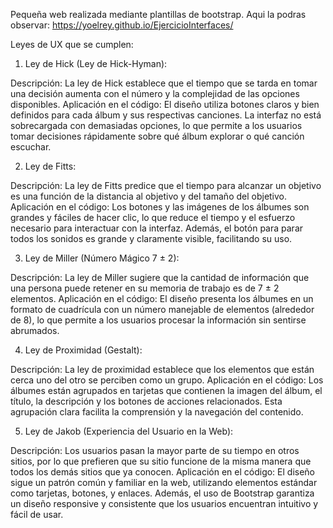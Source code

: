 Pequeña web realizada mediante plantillas de bootstrap.
Aqui la podras observar: https://yoelrey.github.io/EjercicioInterfaces/

Leyes de UX que se cumplen:
1. Ley de Hick (Ley de Hick-Hyman):

Descripción: La ley de Hick establece que el tiempo que se tarda en tomar una decisión aumenta con el número y la complejidad de las opciones disponibles.
Aplicación en el código: El diseño utiliza botones claros y bien definidos para cada álbum y sus respectivas canciones. La interfaz no está sobrecargada con demasiadas opciones, lo que permite a los usuarios tomar decisiones rápidamente sobre qué álbum explorar o qué canción escuchar.


2. Ley de Fitts:

Descripción: La ley de Fitts predice que el tiempo para alcanzar un objetivo es una función de la distancia al objetivo y del tamaño del objetivo.
Aplicación en el código: Los botones y las imágenes de los álbumes son grandes y fáciles de hacer clic, lo que reduce el tiempo y el esfuerzo necesario para interactuar con la interfaz. Además, el botón para parar todos los sonidos es grande y claramente visible, facilitando su uso.


3. Ley de Miller (Número Mágico 7 ± 2):

Descripción: La ley de Miller sugiere que la cantidad de información que una persona puede retener en su memoria de trabajo es de 7 ± 2 elementos.
Aplicación en el código: El diseño presenta los álbumes en un formato de cuadrícula con un número manejable de elementos (alrededor de 8), lo que permite a los usuarios procesar la información sin sentirse abrumados.

4. Ley de Proximidad (Gestalt):

Descripción: La ley de proximidad establece que los elementos que están cerca uno del otro se perciben como un grupo.
Aplicación en el código: Los álbumes están agrupados en tarjetas que contienen la imagen del álbum, el título, la descripción y los botones de acciones relacionados. Esta agrupación clara facilita la comprensión y la navegación del contenido.

5. Ley de Jakob (Experiencia del Usuario en la Web):

Descripción: Los usuarios pasan la mayor parte de su tiempo en otros sitios, por lo que prefieren que su sitio funcione de la misma manera que todos los demás sitios que ya conocen.
Aplicación en el código: El diseño sigue un patrón común y familiar en la web, utilizando elementos estándar como tarjetas, botones, y enlaces. Además, el uso de Bootstrap garantiza un diseño responsive y consistente que los usuarios encuentran intuitivo y fácil de usar.
